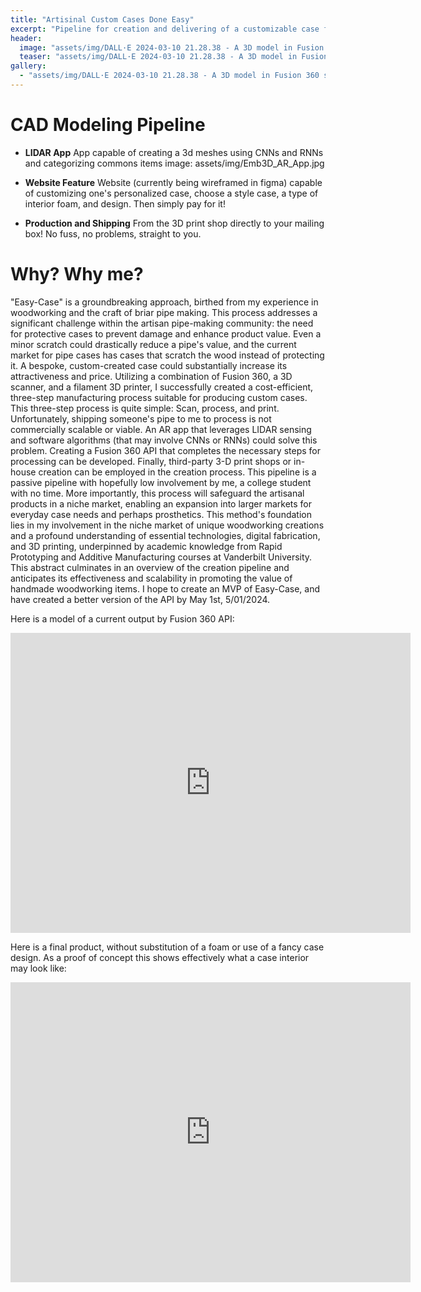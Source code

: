 ```yaml
---
title: "Artisinal Custom Cases Done Easy"
excerpt: "Pipeline for creation and delivering of a customizable case for a hobbyist's handmade gifts"
header:
  image: "assets/img/DALL·E 2024-03-10 21.28.38 - A 3D model in Fusion 360 showing the design process for a custom-designed glasses case with a foam interior. The case is modeled to fit the glasses pe.webp"
  teaser: "assets/img/DALL·E 2024-03-10 21.28.38 - A 3D model in Fusion 360 showing the design process for a custom-designed glasses case with a foam interior. The case is modeled to fit the glasses pe.webp"
gallery:
  - "assets/img/DALL·E 2024-03-10 21.28.38 - A 3D model in Fusion 360 showing the design process for a custom-designed glasses case with a foam interior. The case is modeled to fit the glasses pe.webp"
---
```


# CAD Modeling Pipeline

* **LIDAR App** App capable of creating a 3d meshes using CNNs and RNNs and categorizing commons items 
  image: assets/img/Emb3D_AR_App.jpg
* **Website Feature** Website (currently being wireframed in figma) capable of customizing one's personalized case, choose a style case, a type of interior foam, and design. Then simply pay for it! 

* **Production and Shipping** From the 3D print shop directly to your mailing box! No fuss, no problems, straight to you.

# Why? Why me?

"Easy-Case" is a groundbreaking approach, birthed from my experience in woodworking and the craft of briar pipe making. This process addresses a significant challenge within the artisan pipe-making community: the need for protective cases to prevent damage and enhance product value. Even a minor scratch could drastically reduce a pipe's value, and the current market for pipe cases has cases that scratch the wood instead of protecting it. A bespoke, custom-created case could substantially increase its attractiveness and price. Utilizing a combination of Fusion 360, a 3D scanner, and a filament 3D printer, I successfully created a cost-efficient, three-step manufacturing process suitable for producing custom cases. This three-step process is quite simple: Scan, process, and print. Unfortunately, shipping someone's pipe to me to process is not commercially scalable or viable. An AR app that leverages LIDAR sensing and software algorithms (that may involve CNNs or RNNs) could solve this problem. Creating a Fusion 360 API that completes the necessary steps for processing can be developed. Finally, third-party 3-D print shops or in-house creation can be employed in the creation process. This pipeline is a passive pipeline with hopefully low involvement by me, a college student with no time. More importantly, this process will safeguard the artisanal products in a niche market, enabling an expansion into larger markets for everyday case needs and perhaps prosthetics. This method's foundation lies in my involvement in the niche market of unique woodworking creations and a profound understanding of essential technologies, digital fabrication, and 3D printing, underpinned by academic knowledge from Rapid Prototyping and Additive Manufacturing courses at Vanderbilt University. This abstract culminates in an overview of the creation pipeline and anticipates its effectiveness and scalability in promoting the value of handmade woodworking items. I hope to create an MVP of Easy-Case, and have created a better version of the API by May 1st, 5/01/2024.

Here is a model of a current output by Fusion 360 API: 

<iframe src="https://gmail1857987.autodesk360.com/shares/public/SHd38bfQT1fb47330c9904b35cdb5d9b0ebf?mode=embed" width="640" height="480" allowfullscreen="true" webkitallowfullscreen="true" mozallowfullscreen="true"  frameborder="0"></iframe>

Here is a final product, without substitution of a foam or use of a fancy case design. As a proof of concept this shows effectively what a case interior may look like:

<iframe src="https://gmail1857987.autodesk360.com/shares/public/SHd38bfQT1fb47330c99ed620653fb235c15?mode=embed" width="640" height="480" allowfullscreen="true" webkitallowfullscreen="true" mozallowfullscreen="true"  frameborder="0"></iframe>
